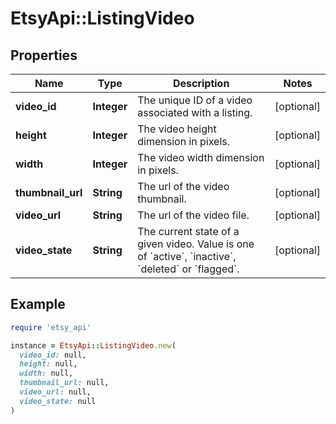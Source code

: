 # EtsyApi::ListingVideo

## Properties

| Name | Type | Description | Notes |
| ---- | ---- | ----------- | ----- |
| **video_id** | **Integer** | The unique ID of a video associated with a listing. | [optional] |
| **height** | **Integer** | The video height dimension in pixels. | [optional] |
| **width** | **Integer** | The video width dimension in pixels. | [optional] |
| **thumbnail_url** | **String** | The url of the video thumbnail. | [optional] |
| **video_url** | **String** | The url of the video file. | [optional] |
| **video_state** | **String** | The current state of a given video. Value is one of &#x60;active&#x60;, &#x60;inactive&#x60;, &#x60;deleted&#x60; or &#x60;flagged&#x60;. | [optional] |

## Example

```ruby
require 'etsy_api'

instance = EtsyApi::ListingVideo.new(
  video_id: null,
  height: null,
  width: null,
  thumbnail_url: null,
  video_url: null,
  video_state: null
)
```

